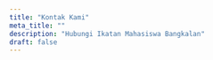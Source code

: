 ```yaml
---
title: "Kontak Kami"
meta_title: ""
description: "Hubungi Ikatan Mahasiswa Bangkalan"
draft: false
---
```

